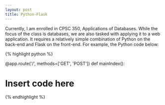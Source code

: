```yaml
---
layout: post
title: Python-Flask
---
```



Currently, I am enrolled in CPSC 350, Applications of Databases. While the focus of the class is databases, we are also tasked with applying it to a web application. It requires a relatively simple combination of Python on the back-end and Flask on the front-end. For example, the Python code below:


{% highlight python %}

@app.route('/', methods=['GET', 'POST'])
def mainIndex():
  # Insert code here

{% endhighlight %}
